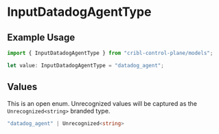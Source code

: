 # InputDatadogAgentType

## Example Usage

```typescript
import { InputDatadogAgentType } from "cribl-control-plane/models";

let value: InputDatadogAgentType = "datadog_agent";
```

## Values

This is an open enum. Unrecognized values will be captured as the `Unrecognized<string>` branded type.

```typescript
"datadog_agent" | Unrecognized<string>
```